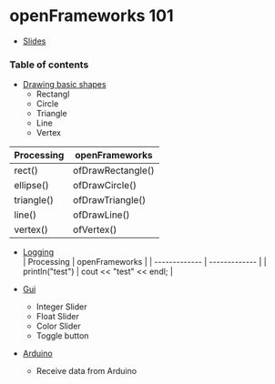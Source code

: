 # openFrameworks 101

* [Slides](https://github.com/sleepy-maker/openFrameworks101/blob/master/openFrameworks101.pdf)

### Table of contents
* [Drawing basic shapes](https://github.com/sleepy-maker/openFrameworks101/tree/master/basicShapes)  
    * Rectangl  
    * Circle  
    * Triangle  
    * Line   
    * Vertex  
    
| Processing  | openFrameworks |
| ------------- | ------------- |
| rect()  | ofDrawRectangle()  |
| ellipse()  | ofDrawCircle()  |
| triangle()  | ofDrawTriangle()  |
| line()  | ofDrawLine()  |
| vertex()  | ofVertex()  |


* [Logging](https://github.com/sleepy-maker/openFrameworks101/tree/master/sampleSketch)  
    | Processing  | openFrameworks |
| ------------- | ------------- |
| println("test")  | cout << "test" << endl;  |

* [Gui](#)
    * Integer Slider
    * Float Slider
    * Color Slider
    * Toggle button
* [Arduino](#)  
    * Receive data from Arduino  
